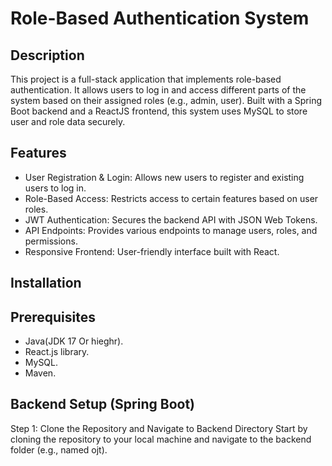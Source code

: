 # Role-Based Authentication System
## Description
This project is a full-stack application that implements role-based authentication. It allows users to log in and access different parts of the system based on their assigned roles (e.g., admin, user). Built with a Spring Boot backend and a ReactJS frontend, this system uses MySQL to store user and role data securely.
## Features
-  User Registration & Login: Allows new users to register and existing users to log in.
-  Role-Based Access: Restricts access to certain features based on user roles.
-  JWT Authentication: Secures the backend API with JSON Web Tokens.
-  API Endpoints: Provides various endpoints to manage users, roles, and permissions.
-  Responsive Frontend: User-friendly interface built with React.
## Installation
## Prerequisites
- Java(JDK 17 Or hieghr).
- React.js  library.
- MySQL.
- Maven.
## Backend Setup (Spring Boot)
Step 1: Clone the Repository and Navigate to Backend Directory
Start by cloning the repository to your local machine and navigate to the backend folder (e.g., named ojt).

  






